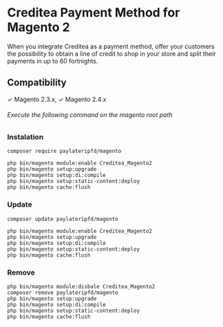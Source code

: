 # Creditea Payment Method for Magento 2
When you integrate Creditea as a payment method, offer your customers the possibility to obtain a line of credit to shop in your store and split their payments in up to 60 fortnights.

## Compatibility
✓ Magento 2.3.x, ✓ Magento 2.4.x
<br/>

######  Execute the following command on the magento root path

### Instalation

```
composer require paylateripfd/magento

php bin/magento module:enable Creditea_Magento2
php bin/magento setup:upgrade
php bin/magento setup:di:compile
php bin/magento setup:static-content:deploy
php bin/magento cache:flush
```

### Update

```
composer update paylateripfd/magento

php bin/magento module:enable Creditea_Magento2
php bin/magento setup:upgrade
php bin/magento setup:di:compile
php bin/magento setup:static-content:deploy
php bin/magento cache:flush
```

### Remove

```
php bin/magento module:disbale Creditea_Magento2
composer remove paylateripfd/magento
php bin/magento setup:upgrade
php bin/magento setup:di:compile
php bin/magento setup:static-content:deploy
php bin/magento cache:flush
```